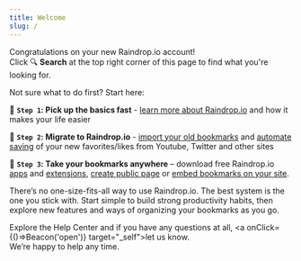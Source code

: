 ```yaml
---
title: Welcome
slug: /
---
```


Congratulations on your new Raindrop.io account!  
Click 🔍 **Search** at the top right corner of this page to find what you're looking for.

Not sure what to do first? Start here:

🔹 **`Step 1`: Pick up the basics fast** - [learn more about Raindrop.io](../about/index.md) and how it makes your life easier

🔹 **`Step 2`: Migrate to Raindrop.io** - [import your old bookmarks](../import.md) and [automate saving](../../integrations/automation.md) of your new favorites/likes from Youtube, Twitter and other sites

🔹 **`Step 3`: Take your bookmarks anywhere** – download free Raindrop.io [apps](../download-app/index.md) and [extensions](../install-extension/index.md), [create public page](../../using/public-page/index.md) or [embed bookmarks on your site](../../using/embed/index.md).

There’s no one-size-fits-all way to use Raindrop.io.
The best system is the one you stick with. Start simple to build strong productivity habits, then explore new features and ways of organizing your bookmarks as you go.

Explore the Help Center and if you have any questions at all, <a onClick={()=>Beacon('open')} target="\_self">let us know</a>.  
We’re happy to help any time.
